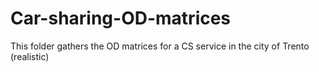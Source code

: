 # Car-sharing-OD-matrices
This folder gathers the OD matrices for a CS service in the city of Trento (realistic)
